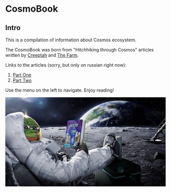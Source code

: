 # CosmoBook

## Intro

This is a compilation of information about Cosmos ecosystem.&#x20;

The CosmoBook was born from "Hitchhiking through Cosmos" articles written by [Creeptah](https://t.me/creeptah) and [The Farm](https://t.me/TheFarm\_xyz).&#x20;

Links to the articles (sorry, but only on russian right now):&#x20;

1. [Part One](https://teletype.in/@creeptahfarm/cosmos\_guide)&#x20;
2. [Part Two](https://teletype.in/@creeptahfarm/cosmos\_guide2)&#x20;

Use the menu on the left to navigate. Enjoy reading!

![](<.gitbook/assets/image (20).png>)



